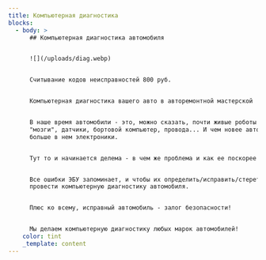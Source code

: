 ```yaml
---
title: Компьютерная диагностика
blocks:
  - body: >
      ## Компьютерная диагностика автомобиля


      ![](/uploads/diag.webp)


      Считывание кодов неисправностей 800 руб.


      Компьютерная диагностика вашего авто в авторемонтной мастерской


      В наше время автомобили - это, можно сказать, почти живые роботы -
      "мозги", датчики, бортовой компьютер, провода... И чем новее авто, тем
      больше в нем электроники.


      Тут то и начинается делема - в чем же проблема и как ее поскорее решить?


      Все ошибки ЭБУ запоминает, и чтобы их определить/исправить/стереть нужно
      провести компьютерную диагностику автомобиля.


      Плюс ко всему, исправный автомобиль - залог безопасности!


      Мы делаем компьютерную диагностику любых марок автомобилей!
    color: tint
    _template: content
---
```


